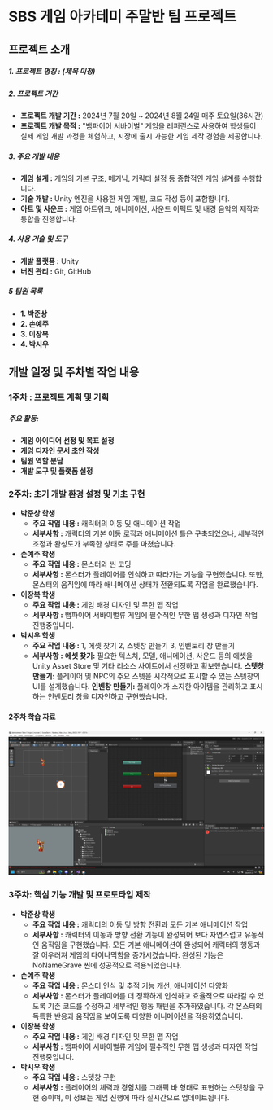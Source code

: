 SBS 게임 아카테미 주말반 팀 프로젝트
=============

프로젝트 소개
-------------

##### 1. 프로젝트 명칭 : (제목 미정)

##### 2. 프로젝트 기간
- **프로젝트 개발 기간 :** 2024년 7월 20일 ~ 2024년 8월 24일 매주 토요일(36시간)
- **프로젝트 개발 목적 :** "뱀파이어 서바이벌" 게임을 레퍼런스로 사용하여 학생들이 실제 게임 개발 과정을 체험하고, 시장에 출시 가능한 게임 제작 경험을 제공합니다.

##### 3. 주요 개발 내용
- **게임 설계 :** 게임의 기본 구조, 메커닉, 캐릭터 설정 등 종합적인 게임 설계를 수행합니다.
- **기술 개발 :** Unity 엔진을 사용한 게임 개발, 코드 작성 등이 포함합니다.
- **아트 및 사운드 :** 게임 아트워크, 애니메이션, 사운드 이펙트 및 배경 음악의 제작과 통합을 진행합니다.

##### 4. 사용 기술 및 도구
- **개발 플랫폼 :** Unity
- **버전 관리 :** Git, GitHub

##### 5 팀원 목록
- **1. 박준상** 
- **2. 손예주** 
- **3. 이장복** 
- **4. 박시우**

개발 일정 및 주차별 작업 내용
----------------
### 1주차 : 프로젝트 계획 및 기획
##### 주요 활동:
- **게임 아이디어 선정 및 목표 설정**
- **게임 디자인 문서 초안 작성**
- **팀원 역할 분담**
- **개발 도구 및 플랫폼 설정**

### 2주차: 초기 개발 환경 설정 및 기초 구현
- **박준상 학생**
    - **주요 작업 내용 :**
        캐릭터의 이동 및 애니메이션 작업
    - **세부사항 :** 
        캐릭터의 기본 이동 로직과 애니메이션 틀은 구축되었으나, 세부적인 조정과 완성도가 부족한 상태로 주를 마쳤습니다.
- **손예주 학생**
    - **주요 작업 내용 :**
        몬스터와 씬 코딩
    - **세부사항 :** 
        몬스터가 플레이어를 인식하고 따라가는 기능을 구현했습니다. 또한, 몬스터의 움직임에 따라 애니메이션 상태가 전환되도록 작업을 완료했습니다.
- **이장복 학생**
    - **주요 작업 내용 :**
        게임 배경 디자인 및 무한 맵 작업
    - **세부사항 :** 
        뱀파이어 서바이벌류 게임에 필수적인 무한 맵 생성과 디자인 작업 진행중입니다.
- **박시우 학생**
    - **주요 작업 내용 :**
        1, 에셋 찾기
        2, 스텟창 만들기
        3, 인벤토리 창 만들기 
    - **세부사항 :** 
        **에셋 찾기:** 필요한 텍스처, 모델, 애니메이션, 사운드 등의 에셋을 Unity Asset Store 및 기타 리소스 사이트에서 선정하고 확보했습니다.
        **스텟창 만들기:**
        플레이어 및 NPC의 주요 스텟을 시각적으로 표시할 수 있는 스텟창의 UI를 설계했습니다.
        **인벤창 만들기:**
        플레이어가 소지한 아이템을 관리하고 표시하는 인벤토리 창을 디자인하고 구현했습니다.

#### 2주차 학습 자료
![2주차 학습 자료](/Images/Untitled.png)

### 3주차: 핵심 기능 개발 및 프로토타입 제작
- **박준상 학생**
    - **주요 작업 내용 :**
        캐릭터의 이동 및 방향 전환과 모든 기본 애니메이션 작업
    - **세부사항 :** 
        캐릭터의 이동과 방향 전환 기능이 완성되어 보다 자연스럽고 유동적인 움직임을 구현했습니다. 모든 기본 애니메이션이 완성되어 캐릭터의 행동과 잘 어우러져 게임의 다이나믹함을 증가시켰습니다. 완성된 기능은 NoNameGrave 씬에 성공적으로 적용되었습니다.
- **손예주 학생**
    - **주요 작업 내용 :**
        몬스터 인식 및 추적 기능 개선, 애니메이션 다양화
    - **세부사항 :** 
        몬스터가 플레이어를 더 정확하게 인식하고 효율적으로 따라갈 수 있도록 기존 코드를 수정하고 세부적인 행동 패턴을 추가하였습니다. 각 몬스터의 독특한 반응과 움직임을 보이도록 다양한 애니메이션을 적용하였습니다.
- **이장복 학생**
    - **주요 작업 내용 :**
        게임 배경 디자인 및 무한 맵 작업
    - **세부사항 :** 
        뱀파이어 서바이벌류 게임에 필수적인 무한 맵 생성과 디자인 작업 진행중입니다.
- **박시우 학생**
    - **주요 작업 내용 :**
        스텟창 구현
    - **세부사항 :** 
        플레이어의 체력과 경험치를 그래픽 바 형태로 표현하는 스텟창을 구현 중이며, 이 정보는 게임 진행에 따라 실시간으로 업데이트됩니다.
